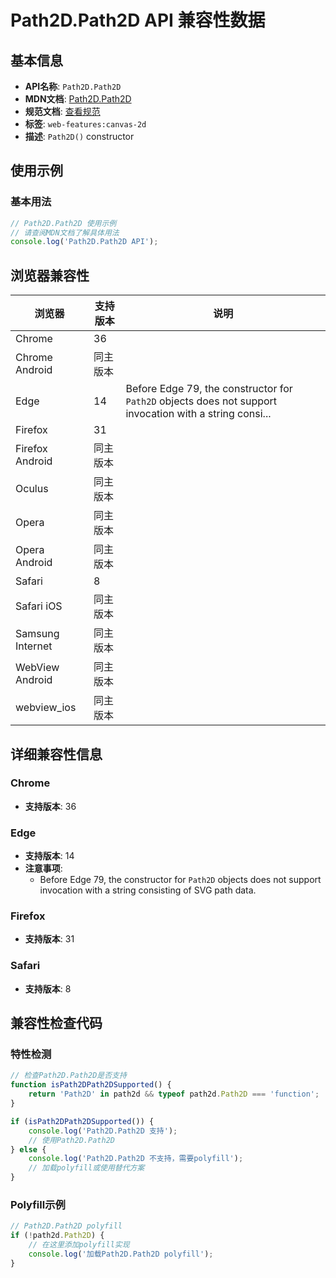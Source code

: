 # Path2D.Path2D API 兼容性数据

## 基本信息

- **API名称**: `Path2D.Path2D`
- **MDN文档**: [Path2D.Path2D](https://developer.mozilla.org/docs/Web/API/Path2D/Path2D)
- **规范文档**: [查看规范](https://html.spec.whatwg.org/multipage/canvas.html#dom-path2d-dev)
- **标签**: `web-features:canvas-2d`
- **描述**: `Path2D()` constructor

## 使用示例

### 基本用法

```javascript
// Path2D.Path2D 使用示例
// 请查阅MDN文档了解具体用法
console.log('Path2D.Path2D API');
```

## 浏览器兼容性

| 浏览器 | 支持版本 | 说明 |
|--------|----------|------|
| Chrome | 36 |  |
| Chrome Android | 同主版本 |  |
| Edge | 14 | Before Edge 79, the constructor for `Path2D` objects does not support invocation with a string consi... |
| Firefox | 31 |  |
| Firefox Android | 同主版本 |  |
| Oculus | 同主版本 |  |
| Opera | 同主版本 |  |
| Opera Android | 同主版本 |  |
| Safari | 8 |  |
| Safari iOS | 同主版本 |  |
| Samsung Internet | 同主版本 |  |
| WebView Android | 同主版本 |  |
| webview_ios | 同主版本 |  |

## 详细兼容性信息

### Chrome

- **支持版本**: 36

### Edge

- **支持版本**: 14
- **注意事项**:
  - Before Edge 79, the constructor for `Path2D` objects does not support invocation with a string consisting of SVG path data.

### Firefox

- **支持版本**: 31

### Safari

- **支持版本**: 8

## 兼容性检查代码

### 特性检测

```javascript
// 检查Path2D.Path2D是否支持
function isPath2DPath2DSupported() {
    return 'Path2D' in path2d && typeof path2d.Path2D === 'function';
}

if (isPath2DPath2DSupported()) {
    console.log('Path2D.Path2D 支持');
    // 使用Path2D.Path2D
} else {
    console.log('Path2D.Path2D 不支持，需要polyfill');
    // 加载polyfill或使用替代方案
}
```

### Polyfill示例

```javascript
// Path2D.Path2D polyfill
if (!path2d.Path2D) {
    // 在这里添加polyfill实现
    console.log('加载Path2D.Path2D polyfill');
}
```

